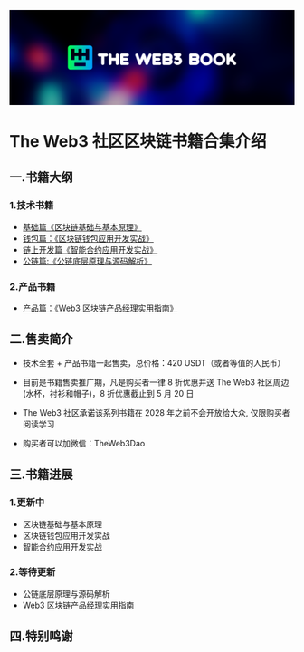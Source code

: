 [![Dapplink](https://github.com/the-web3-book/the-web3-book/blob/main/banner.png)](https://github.com/the-web3)


# The Web3 社区区块链书籍合集介绍

## 一.书籍大纲

### 1.技术书籍
- [基础篇《区块链基础与基本原理》](https://x.com/0xtheweb3/status/1883830328030298551)
- [钱包篇：《区块链钱包应用开发实战》](https://x.com/0xtheweb3/status/1884583091366510773)
- [链上开发篇《智能合约应用开发实战》](https://x.com/0xtheweb3/status/1885244405709496735)
- [公链篇:《公链底层原理与源码解析》](https://x.com/0xtheweb3/status/1885864350134796538)

### 2.产品书籍
- [产品篇：《Web3 区块链产品经理实用指南》](https://x.com/0xtheweb3/status/1887517167270482267)

## 二.售卖简介

- 技术全套 + 产品书籍一起售卖，总价格：420 USDT（或者等值的人民币）

- 目前是书籍售卖推广期，凡是购买者一律 8 折优惠并送 The Web3 社区周边(水杯，衬衫和帽子)，8 折优惠截止到 5 月 20 日

- The Web3 社区承诺该系列书籍在 2028 年之前不会开放给大众, 仅限购买者阅读学习

- 购买者可以加微信：TheWeb3Dao


## 三.书籍进展

### 1.更新中

- 区块链基础与基本原理
- 区块链钱包应用开发实战
- 智能合约应用开发实战

### 2.等待更新
- 公链底层原理与源码解析
- Web3 区块链产品经理实用指南


## 四.特别鸣谢



